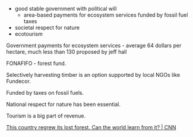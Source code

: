 - good stable government with political will
	- area-based payments for ecosystem services funded by fossil fuel taxes
- societal respect for nature
- ecotourism


Government payments for ecosystem services - average 64 dollars per hectare, much less than 130 proposed by jeff hall

FONAFIFO - forest fund.

Selectively harvesting timber is an option supported by local NGOs like Fundecor.

Funded by taxes on fossil fuels.

National respect for nature has been essential.

Tourism is a big part of revenue.


[This country regrew its lost forest. Can the world learn from it? | CNN](https://edition.cnn.com/2020/07/27/americas/reforestation-costa-rica-c2e-spc/index.html)